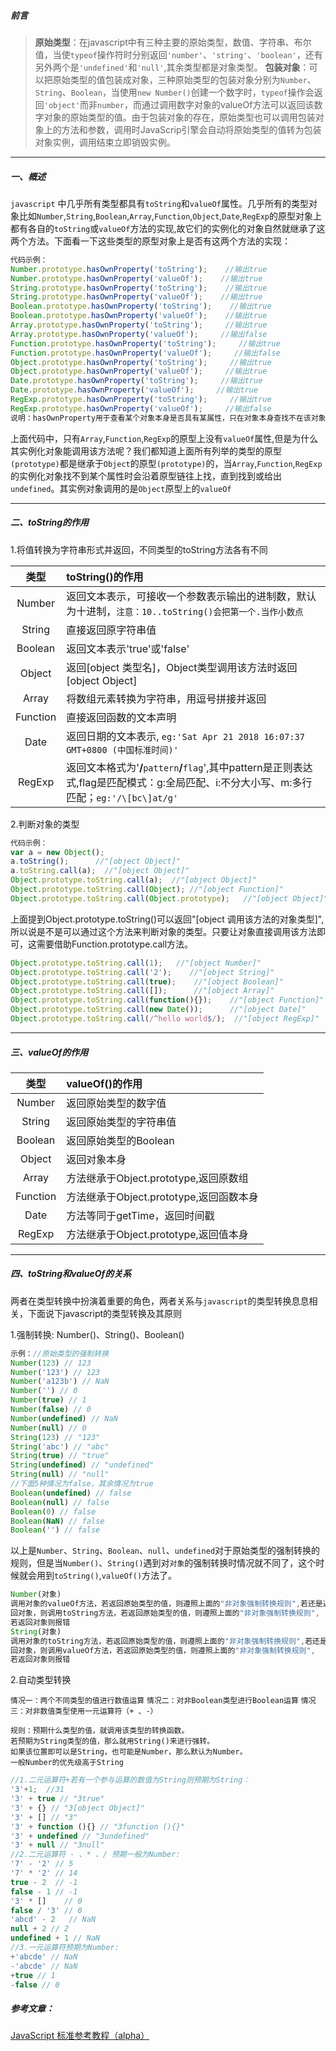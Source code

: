 ##### 前言
>**原始类型**：在javascript中有三种主要的原始类型，数值、字符串、布尔值，当使`typeof`操作符时分别返回`'number'`、`'string'`、`'boolean'`，还有另外两个是`'undefined'`和`'null'`,其余类型都是对象类型。
**包装对象**：可以把原始类型的值包装成对象，三种原始类型的包装对象分别为`Number`、`String`、`Boolean`，当使用`new Number()`创建一个数字时，`typeof`操作会返回`'object'`而非`number`，而通过调用数字对象的valueOf方法可以返回该数字对象的原始类型的值。由于包装对象的存在，原始类型也可以调用包装对象上的方法和参数，调用时JavaScrip引擎会自动将原始类型的值转为包装对象实例，调用结束立即销毁实例。
 ---
##### 一、概述
`javascript` 中几乎所有类型都具有`toString`和`valueOf`属性。几乎所有的类型对象比如`Number`,`String`,`Boolean`,`Array`,`Function`,`Object`,`Date`,`RegExp`的原型对象上都有各自的`toString`或`valueOf`方法的实现,故它们的实例化的对象自然就继承了这两个方法。下面看一下这些类型的原型对象上是否有这两个方法的实现：
```javascript
代码示例：
Number.prototype.hasOwnProperty('toString');    //输出true
Number.prototype.hasOwnProperty('valueOf');    //输出true
String.prototype.hasOwnProperty('toString');    //输出true
String.prototype.hasOwnProperty('valueOf');    //输出true
Boolean.prototype.hasOwnProperty('toString');    //输出true
Boolean.prototype.hasOwnProperty('valueOf');    //输出true
Array.prototype.hasOwnProperty('toString');     //输出true
Array.prototype.hasOwnProperty('valueOf');     //输出false 
Function.prototype.hasOwnProperty('toString');     //输出true
Function.prototype.hasOwnProperty('valueOf');     //输出false
Object.prototype.hasOwnProperty('toString');     //输出true
Object.prototype.hasOwnProperty('valueOf');     //输出true
Date.prototype.hasOwnProperty('toString');     //输出true
Date.prototype.hasOwnProperty('valueOf');     //输出true
RegExp.prototype.hasOwnProperty('toString');     //输出true
RegExp.prototype.hasOwnProperty('valueOf');     //输出false
说明：hasOwnProperty用于查看某个对象本身是否具有某属性，只在对象本身查找不在该对象的原型链上查找
```
上面代码中，只有`Array`,`Function`,`RegExp`的原型上没有`valueOf`属性,但是为什么其实例化对象能调用该方法呢？我们都知道上面所有列举的类型的原型`(prototype)`都是继承于`Object`的原型`(prototype)`的，当`Array`,`Function`,`RegExp`的实例化对象找不到某个属性时会沿着原型链往上找，直到找到或给出`undefined`。其实例对象调用的是`Object`原型上的`valueOf`

---
##### 二、toString的作用
1.将值转换为字符串形式并返回，不同类型的toString方法各有不同

|类型|toString()的作用|
|:------:|:----|
|Number|返回文本表示，可接收一个参数表示输出的进制数，默认为十进制，`注意：10..toString()会把第一个.当作小数点`|
|String|直接返回原字符串值|
|Boolean|返回文本表示'true'或'false'|
|Object|返回[object 类型名]，Object类型调用该方法时返回[object Object]|
|Array|将数组元素转换为字符串，用逗号拼接并返回|
|Function|直接返回函数的文本声明|
|Date|返回日期的文本表示, `eg:'Sat Apr 21 2018 16:07:37 GMT+0800 (中国标准时间)'`|
|RegExp|返回文本格式为'**/**`pattern`**/**`flag`',其中pattern是正则表达式,flag是匹配模式：g:全局匹配、i:不分大小写、m:多行匹配；`eg:'/\[bc\]at/g'`|

2.判断对象的类型
```javascript
代码示例：
var a = new Object();
a.toString();      //"[object Object]"
a.toString.call(a);  //"[object Object]"
Object.prototype.toString.call(a);  //"[object Object]"
Object.prototype.toString.call(Object); //"[object Function]"
Object.prototype.toString.call(Object.prototype);   //"[object Object]"
```
上面提到Object.prototype.toString()可以返回"[object 调用该方法的对象类型]",所以说是不是可以通过这个方法来判断对象的类型。只要让对象直接调用该方法即可，这需要借助Function.prototype.call方法。
```javascript
Object.prototype.toString.call(1);   //"[object Number]"
Object.prototype.toString.call('2');    //"[object String]"
Object.prototype.toString.call(true);    //"[object Boolean]"
Object.prototype.toString.call([]);      //"[object Array]"
Object.prototype.toString.call(function(){});    //"[object Function]"
Object.prototype.toString.call(new Date());      //"[object Date]"
Object.prototype.toString.call(/^hello world$/);  //"[object RegExp]"
```
---
##### 三、valueOf的作用
|类型|valueOf()的作用|
|:------:|:----|
|Number|返回原始类型的数字值|
|String|返回原始类型的字符串值|
|Boolean|返回原始类型的Boolean|
|Object|返回对象本身|
|Array|方法继承于Object.prototype,返回原数组|
|Function|方法继承于Object.prototype,返回函数本身|
|Date|方法等同于getTime，返回时间戳|
|RegExp|方法继承于Object.prototype,返回值本身|

---
##### 四、toString和valueOf的关系
两者在类型转换中扮演着重要的角色，两者关系与`javascript`的类型转换息息相关，下面说下javascript的类型转换及其原则

1.强制转换: Number()、String()、Boolean()
```javascript
示例：//原始类型的强制转换
Number(123) // 123
Number('123') // 123
Number('a123b') // NaN
Number('') // 0
Number(true) // 1
Number(false) // 0
Number(undefined) // NaN
Number(null) // 0
String(123) // "123"
String('abc') // "abc"
String(true) // "true"
String(undefined) // "undefined"
String(null) // "null"
//下面5种情况为false，其余情况为true
Boolean(undefined) // false
Boolean(null) // false
Boolean(0) // false
Boolean(NaN) // false
Boolean('') // false
```
以上是`Number`、`String`、`Boolean`、`null`、`undefined`对于原始类型的强制转换的规则，但是当`Number()`、`String()`遇到对`对象`的强制转换时情况就不同了，这个时候就会用到`toString()`,`valueOf()`方法了。
```javascript
Number(对象)
调用对象的valueOf方法，若返回原始类型的值，则遵照上面的"非对象强制转换规则",若还是返
回对象，则调用toString方法，若返回原始类型的值，则遵照上面的"非对象强制转换规则",
若返回对象则报错
String(对象)
调用对象的toString方法，若返回原始类型的值，则遵照上面的"非对象强制转换规则",若还是返
回对象，则调用valueOf方法，若返回原始类型的值，则遵照上面的"非对象强制转换规则",
若返回对象则报错
```
2.自动类型转换

`情况一：两个不同类型的值进行数值运算`
`情况二：对非Boolean类型进行Boolean运算`
`情况三：对非数值类型使用一元运算符（+ 、-）`
```
规则：预期什么类型的值，就调用该类型的转换函数。
若预期为String类型的值，那么就用String()来进行强转。
如果该位置即可以是String，也可能是Number，那么默认为Number。
一般Number的优先级高于String
```
```javascript
//1.二元运算符+若有一个参与运算的数值为String则预期为String：
'3'+1;  //31
'3' + true // "3true"
'3' + {} // "3[object Object]"
'3' + [] // "3"
'3' + function (){} // "3function (){}"
'3' + undefined // "3undefined"
'3' + null // "3null"
//2.二元运算符 - 、* 、/ 预期一般为Number:
'7' - '2' // 5
'7' * '2' // 14
true - 2  // -1
false - 1 // -1
'3' * []    // 0
false / '3' // 0
'abcd' - 2   // NaN
null + 2 // 2
undefined + 1 // NaN
//3.一元运算符预期为Number:
+'abcde' // NaN
-'abcde' // NaN
+true // 1
-false // 0
```

##### 参考文章：
[JavaScript 标准参考教程（alpha）](http://javascript.ruanyifeng.com/)
